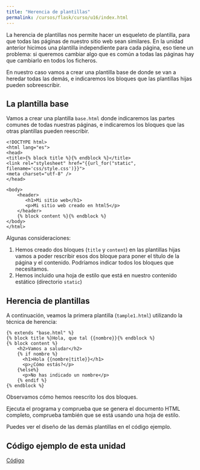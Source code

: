 ```yaml
---
title: "Herencia de plantillas"
permalink: /cursos/flask/curso/u16/index.html
---
```


La herencia de plantillas nos permite hacer un esqueleto de plantilla, para que todas las páginas de nuestro sitio web sean similares. En la unidad anterior hicimos una plantilla independiente para cada página, eso tiene un problema: si queremos cambiar algo que es común a todas las páginas hay que cambiarlo en todos los ficheros.

En nuestro caso vamos a crear una plantilla base de donde se van a heredar todas las demás, e indicaremos los bloques que las plantillas hijas pueden sobreescribir.

## La plantilla base

Vamos a crear una plantilla `base.html` donde indicaremos las partes comunes de todas nuestras páginas, e indicaremos los bloques que las otras plantillas pueden reescribir.

	<!DOCTYPE html>
	<html lang="es">
	<head>
	<title>{% block title %}{% endblock %}</title>
	<link rel="stylesheet" href="{{url_for("static", filename='css/style.css')}}">
	<meta charset="utf-8" />
	</head>
	 
	<body>
	    <header>
	       <h1>Mi sitio web</h1>
	       <p>Mi sitio web creado en html5</p>
	    </header>
	    {% block content %}{% endblock %}
	</body>
	</html>

Algunas consideraciones:

1. Hemos creado dos bloques (`title` y `content`) en las plantillas hijas vamos a poder rescribir esos dos bloque para poner el título de la página y el contenido. Podríamos indicar todos los bloques que necesitamos.
2. Hemos incluido una hoja de estilo que está en nuestro contenido estático (directorio `static`)

## Herencia de plantillas

A continuación, veamos la primera plantilla (`tample1.html`) utilizando la técnica de herencia:

	{% extends "base.html" %}
	{% block title %}Hola, que tal {{nombre}}{% endblock %}
	{% block content %}
	    <h2>Vamos a saludar</h2>
	    {% if nombre %}
	      <h1>Hola {{nombre|title}}</h1>
	      <p>¿Cómo estás?</p>
	    {%else%}
	      <p>No has indicado un nombre</p>
	    {% endif %}
	{% endblock %}

Observamos cómo hemos reescrito los dos bloques.

Ejecuta el programa y comprueba que se genera el documento HTML completo, comprueba también que se está usando una hoja de estilo.

Puedes ver el diseño de las demás plantillas en el código ejemplo.

## Código ejemplo de esta unidad

[Código](../../ejemplos/u16)